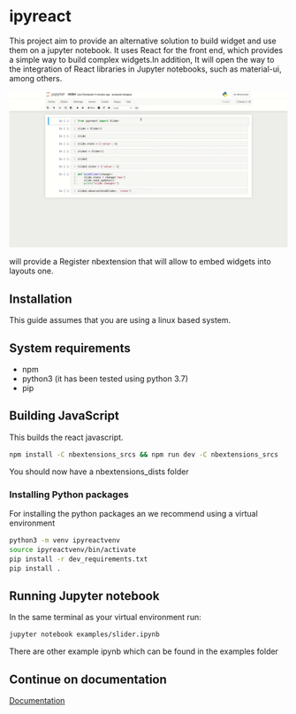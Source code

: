 # ipyreact

This project aim to provide an alternative solution to build widget and use them on a jupyter notebook.
It uses React for the front end, which provides a simple way to build complex widgets.In addition, It 
will open the way to the integration of React libraries in Jupyter notebooks, such as material-ui, among
others.

![Alt Text](slider.gif)


will provide a Register nbextension that will
allow to embed widgets into layouts one.


## Installation
This guide assumes that you are using a linux based system.

## System requirements
- npm
- python3 (it has been tested using python 3.7)
- pip

## Building JavaScript
This builds the react javascript.

```bash
npm install -C nbextensions_srcs && npm run dev -C nbextensions_srcs
```
You should now have a nbextensions_dists folder

### Installing Python packages
For installing the python packages an we recommend using a virtual environment
```bash
python3 -m venv ipyreactvenv
source ipyreactvenv/bin/activate
pip install -r dev_requirements.txt
pip install .
```

## Running Jupyter notebook
In the same terminal as your virtual environment run:

```bash
jupyter notebook examples/slider.ipynb
```

There are other example ipynb which can be found in the examples folder

## Continue on documentation
[Documentation](https://ipyreact.readthedocs.io/en/latest/)

